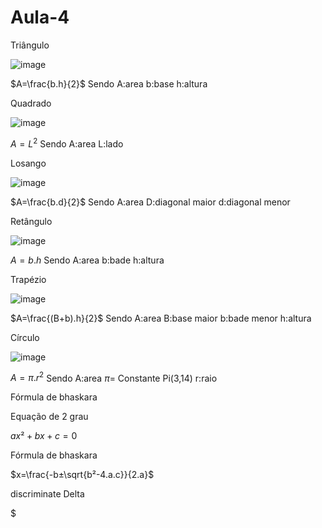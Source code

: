 # Aula-4

 Triângulo 
 
![image](https://github.com/Cdszinn/Aula-4/assets/144970032/de995637-c76d-45ca-93ce-9d3383ad296e)

$A=\frac{b.h}{2}$  Sendo 
A:area
b:base
h:altura

Quadrado

![image](https://github.com/Cdszinn/Aula-4/assets/144970032/9429a7d9-0d69-4fd6-8c2b-f8cecfb5aa63)

$A=L^{2}$ Sendo
A:area
L:lado

Losango 

![image](https://github.com/Cdszinn/Aula-4/assets/144970032/05d75dc2-2ecf-4e25-8e59-454e4a553c09)

$A=\frac{b.d}{2}$ Sendo
A:area
D:diagonal maior
d:diagonal menor 

Retângulo 

![image](https://github.com/Cdszinn/Aula-4/assets/144970032/b7fcebe5-94fe-4045-a321-5478a777ec12)

$A={b.h}$  Sendo
A:area
b:bade
h:altura

Trapézio 

![image](https://github.com/Cdszinn/Aula-4/assets/144970032/077c125a-e38d-4cde-a58a-8ab409c739cc)

$A=\frac{(B+b).h}{2}$  Sendo
A:area
B:base maior 
b:bade menor 
h:altura

Círculo 

![image](https://github.com/Cdszinn/Aula-4/assets/144970032/5f1ec4dc-3b9e-4637-a8fb-d2d9b18474ce)

$A=\pi.r^{2}$  Sendo
A:area
$\pi$= Constante Pi(3,14)
r:raio

Fórmula de bhaskara

Equação de 2 grau

${ax²+bx+c}=0$

Fórmula de bhaskara

$x=\frac{-b±\sqrt{b²-4.a.c}}{2.a}$

discriminate Delta

$
